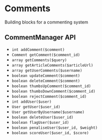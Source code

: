 Comments
========

Building blocks for a commenting system


CommentManager API
------------------

* `int addComment($comment)`
* `Comment getComment($comment_id)`
* `array getComments($query)`
* `array getArticleComments($articleUrl)`
* `array getUserComments($username)`
* `boolean updateComment($comment)`
* `boolean deleteComment($comment)`
* `boolean thumbsUpComment($comment_id)`
* `boolean thumbsDownComment($comment_id)`
* `boolean rejectComment($comment_id)`
* `int addUser($user)`
* `User getUser($user_id)`
* `User getUserByUsername($username)`
* `boolean deleteUser($user_id)`
* `boolean flagUser($user_id)`
* `boolean penaliseUser($user_id, $weight)`
* `boolean scoreUser($user_id, $score)`




